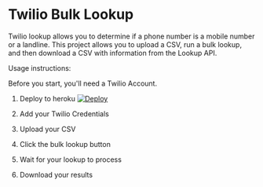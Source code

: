# Twilio Bulk Lookup

Twilio lookup allows you to determine if a phone number is a mobile number or a landline. This project allows you to upload a CSV, run a bulk lookup, and then download a CSV with information from the Lookup API.

Usage instructions:

Before you start, you'll need a Twilio Account.

1. Deploy to heroku
[![Deploy](https://www.herokucdn.com/deploy/button.svg)](https://heroku.com/deploy)

1. Add your Twilio Credentials
1. Upload your CSV
1. Click the bulk lookup button
1. Wait for your lookup to process
1. Download your results